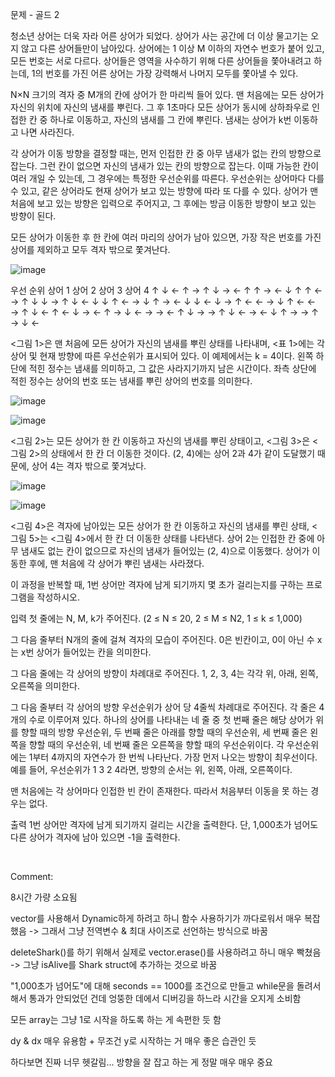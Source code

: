 문제 - 골드 2


청소년 상어는 더욱 자라 어른 상어가 되었다. 상어가 사는 공간에 더 이상 물고기는 오지 않고 다른 상어들만이 남아있다. 상어에는 1 이상 M 이하의 자연수 번호가 붙어 있고, 모든 번호는 서로 다르다. 상어들은 영역을 사수하기 위해 다른 상어들을 쫓아내려고 하는데, 1의 번호를 가진 어른 상어는 가장 강력해서 나머지 모두를 쫓아낼 수 있다.

N×N 크기의 격자 중 M개의 칸에 상어가 한 마리씩 들어 있다. 맨 처음에는 모든 상어가 자신의 위치에 자신의 냄새를 뿌린다. 그 후 1초마다 모든 상어가 동시에 상하좌우로 인접한 칸 중 하나로 이동하고, 자신의 냄새를 그 칸에 뿌린다. 냄새는 상어가 k번 이동하고 나면 사라진다.

각 상어가 이동 방향을 결정할 때는, 먼저 인접한 칸 중 아무 냄새가 없는 칸의 방향으로 잡는다. 그런 칸이 없으면 자신의 냄새가 있는 칸의 방향으로 잡는다. 이때 가능한 칸이 여러 개일 수 있는데, 그 경우에는 특정한 우선순위를 따른다. 우선순위는 상어마다 다를 수 있고, 같은 상어라도 현재 상어가 보고 있는 방향에 따라 또 다를 수 있다. 상어가 맨 처음에 보고 있는 방향은 입력으로 주어지고, 그 후에는 방금 이동한 방향이 보고 있는 방향이 된다.

모든 상어가 이동한 후 한 칸에 여러 마리의 상어가 남아 있으면, 가장 작은 번호를 가진 상어를 제외하고 모두 격자 밖으로 쫓겨난다.

![image](https://user-images.githubusercontent.com/60720982/223131682-f9d07ba7-b241-4933-88cd-62afb7dac6df.png)

우선 순위
상어 1	상어 2	상어 3	상어 4
↑	↓ ← ↑ →	↑	↓ → ← ↑	↑	→ ← ↓ ↑	↑	← → ↑ ↓
↓	→ ↑ ↓ ←	↓	↓ ↑ ← →	↓	↑ → ← ↓	↓	← ↓ → ↑
←	← → ↓ ↑	←	← → ↑ ↓	←	↑ ← ↓ →	←	↑ → ↓ ←
→	→ ← ↑ ↓	→	→ ↑ ↓ ←	→	← ↓ ↑ →	→	↑ → ↓ ←

<그림 1>은 맨 처음에 모든 상어가 자신의 냄새를 뿌린 상태를 나타내며, <표 1>에는 각 상어 및 현재 방향에 따른 우선순위가 표시되어 있다. 이 예제에서는 k = 4이다. 왼쪽 하단에 적힌 정수는 냄새를 의미하고, 그 값은 사라지기까지 남은 시간이다. 좌측 상단에 적힌 정수는 상어의 번호 또는 냄새를 뿌린 상어의 번호를 의미한다.

![image](https://user-images.githubusercontent.com/60720982/223131814-ad2cca0b-4dc6-46f7-91bc-3daa1e0235e0.png)

![image](https://user-images.githubusercontent.com/60720982/223132028-27984b5b-b7eb-4804-acdb-65726a3285a9.png)

<그림 2>는 모든 상어가 한 칸 이동하고 자신의 냄새를 뿌린 상태이고, <그림 3>은 <그림 2>의 상태에서 한 칸 더 이동한 것이다. (2, 4)에는 상어 2과 4가 같이 도달했기 때문에, 상어 4는 격자 밖으로 쫓겨났다.

![image](https://user-images.githubusercontent.com/60720982/223131857-12bf9bd9-238f-4de3-b4d1-13496c2d4557.png)

![image](https://user-images.githubusercontent.com/60720982/223132070-e0103255-e153-43ee-8123-9ff8df952668.png)

<그림 4>은 격자에 남아있는 모든 상어가 한 칸 이동하고 자신의 냄새를 뿌린 상태, <그림 5>는 <그림 4>에서 한 칸 더 이동한 상태를 나타낸다. 상어 2는 인접한 칸 중에 아무 냄새도 없는 칸이 없으므로 자신의 냄새가 들어있는 (2, 4)으로 이동했다. 상어가 이동한 후에, 맨 처음에 각 상어가 뿌린 냄새는 사라졌다.

이 과정을 반복할 때, 1번 상어만 격자에 남게 되기까지 몇 초가 걸리는지를 구하는 프로그램을 작성하시오.

입력
첫 줄에는 N, M, k가 주어진다. (2 ≤ N ≤ 20, 2 ≤ M ≤ N2, 1 ≤ k ≤ 1,000)

그 다음 줄부터 N개의 줄에 걸쳐 격자의 모습이 주어진다. 0은 빈칸이고, 0이 아닌 수 x는 x번 상어가 들어있는 칸을 의미한다.

그 다음 줄에는 각 상어의 방향이 차례대로 주어진다. 1, 2, 3, 4는 각각 위, 아래, 왼쪽, 오른쪽을 의미한다.

그 다음 줄부터 각 상어의 방향 우선순위가 상어 당 4줄씩 차례대로 주어진다. 각 줄은 4개의 수로 이루어져 있다. 하나의 상어를 나타내는 네 줄 중 첫 번째 줄은 해당 상어가 위를 향할 때의 방향 우선순위, 두 번째 줄은 아래를 향할 때의 우선순위, 세 번째 줄은 왼쪽을 향할 때의 우선순위, 네 번째 줄은 오른쪽을 향할 때의 우선순위이다. 각 우선순위에는 1부터 4까지의 자연수가 한 번씩 나타난다. 가장 먼저 나오는 방향이 최우선이다. 예를 들어, 우선순위가 1 3 2 4라면, 방향의 순서는 위, 왼쪽, 아래, 오른쪽이다.

맨 처음에는 각 상어마다 인접한 빈 칸이 존재한다. 따라서 처음부터 이동을 못 하는 경우는 없다.

출력
1번 상어만 격자에 남게 되기까지 걸리는 시간을 출력한다. 단, 1,000초가 넘어도 다른 상어가 격자에 남아 있으면 -1을 출력한다.

<br>

Comment:

8시간 가량 소요됨

vector를 사용해서 Dynamic하게 하려고 하니 함수 사용하기가 까다로워서 매우 복잡했음 -> 그래서 그냥 전역변수 & 최대 사이즈로 선언하는 방식으로 바꿈

deleteShark()를 하기 위해서 실제로 vector.erase()를 사용하려고 하니 매우 빡쳤음 -> 그냥 isAlive를 Shark struct에 추가하는 것으로 바꿈

"1,000초가 넘어도"에 대해 seconds == 1000를 조건으로 만들고 while문을 돌려서 해서 통과가 안되었던 건데 엉뚱한 데에서 디버깅을 하느라 시간을 오지게 소비함

모든 array는 그냥 1로 시작을 하도록 하는 게 속편한 듯 함

dy & dx 매우 유용함 + 무조건 y로 시작하는 거 매우 좋은 습관인 듯

하다보면 진짜 너무 헷갈림... 방향을 잘 잡고 하는 게 정말 매우 매우 중요
